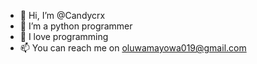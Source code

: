 - 👋 Hi, I’m @Candycrx
- 🌱 I’m a python programmer
- 💞️ I love programming
- 📫 You can reach me on oluwamayowa019@gmail.com

<!---
Candycrx/Candycrx is a ✨ special ✨ repository because its `README.md` (this file) appears on your GitHub profile.
You can click the Preview link to take a look at your changes.
--->
